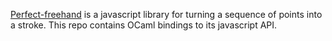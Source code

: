 [Perfect-freehand](https://github.com/steveruizok/perfect-freehand) is
a javascript library for turning a sequence of points into a
stroke. This repo contains OCaml bindings to its javascript API.

